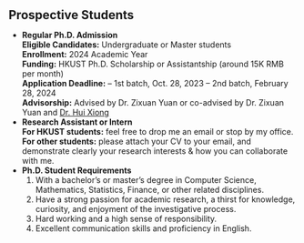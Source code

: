 <h1 id="prospective_students"></h1>

<h2 style="margin: 30px 0px 10px;">Prospective Students</h2>

<ul>
<li><strong>Regular Ph.D. Admission</strong><br>
<strong>Eligible Candidates:</strong> Undergraduate or Master students<br>
<strong>Enrollment:</strong> 2024 Academic Year<br>
<strong>Funding:</strong> HKUST Ph.D. Scholarship or Assistantship (around 15K RMB per month)<br>
<strong>Application Deadline:</strong> – 1st batch, Oct. 28, 2023 – 2nd batch, February 28, 2024<br>
<strong>Advisorship:</strong> Advised by Dr. Zixuan Yuan or co-advised by Dr. Zixuan Yuan and <span style="color:#e74d3c"><a href="http://datamining.rutgers.edu/">Dr. Hui Xiong</a></span><br></li>

<li><strong>Research Assistant or Intern</strong><br>
<strong>For HKUST students:</strong> feel free to drop me an email or stop by my office.<br>
<strong>For other students:</strong> please attach your CV to your email, and demonstrate clearly your research interests & how you can collaborate with me.<br></li>

<li><strong>Ph.D. Student Requirements</strong><br>
<ol>
<li>With a bachelor’s or master’s degree in Computer Science, Mathematics, Statistics, Finance, or other related disciplines.</li>
<li>Have a strong passion for academic research, a thirst for knowledge, curiosity, and enjoyment of the investigative process.</li>
<li>Hard working and a high sense of responsibility.</li>
<li>Excellent communication skills and proficiency in English.</li>
</ol>
</li>
</ul>